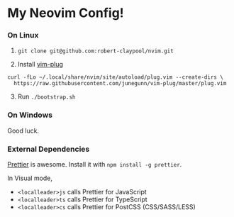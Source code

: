 # My Neovim Config!

### On Linux
1. `git clone git@github.com:robert-claypool/nvim.git`

2. Install [vim-plug](https://github.com/junegunn/vim-plug)
```Shell
curl -fLo ~/.local/share/nvim/site/autoload/plug.vim --create-dirs \
  https://raw.githubusercontent.com/junegunn/vim-plug/master/plug.vim
```

3. Run `./bootstrap.sh`

### On Windows
Good luck.

### External Dependencies
[Prettier](https://github.com/prettier/prettier) is awesome.
Install it with `npm install -g prettier`.

In Visual mode,
* `<localleader>js` calls Prettier for JavaScript
* `<localleader>ts` calls Prettier for TypeScript
* `<localleader>cs` calls Prettier for PostCSS (CSS/SASS/LESS)
